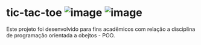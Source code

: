 # tic-tac-toe ![image](https://github.com/user-attachments/assets/df667fd5-063e-4621-959d-bd5a689ce931)  ![image](https://github.com/user-attachments/assets/738d067c-3142-423c-b2d3-8c0a20dc839e)

Este projeto foi desenvolvido para fins acadêmicos com relação a disciplina de programação orientada a obejtos - POO.






